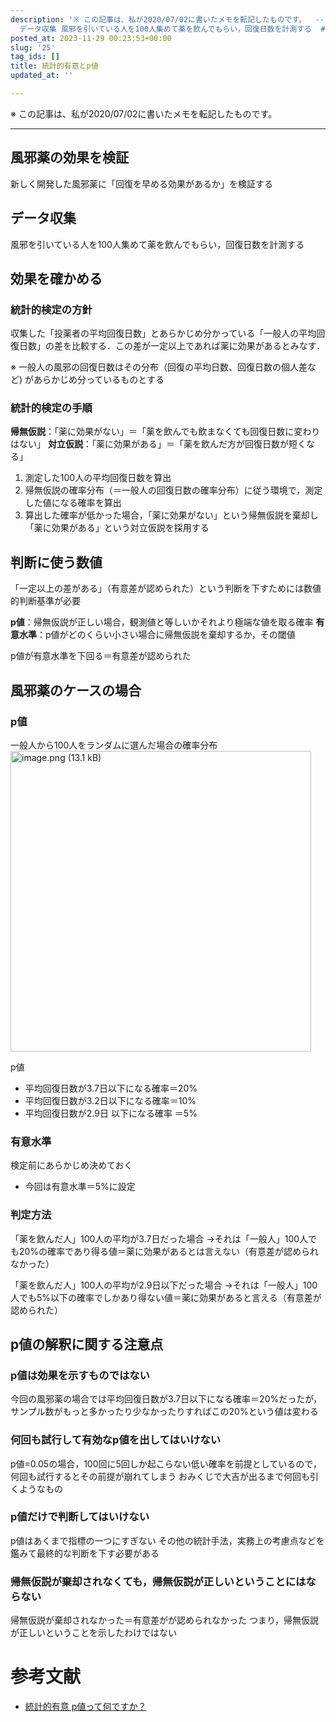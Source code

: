 ```yaml
---
description: '※ この記事は、私が2020/07/02に書いたメモを転記したものです。  ---  ## 風邪薬の効果を検証 新しく開発した風邪薬に「回復を早める効果があるか」を検証する  ##
  データ収集 風邪を引いている人を100人集めて薬を飲んでもらい，回復日数を計測する  ## 効果を確かめる ### 統計的検定の方針 収集した「投薬者の平均回復日数」とあらかじめ分かっている「一般人の平均回復日数」の差...'
posted_at: 2023-11-29 00:23:53+00:00
slug: '25'
tag_ids: []
title: 統計的有意とp値
updated_at: ''

---
```

※ この記事は、私が2020/07/02に書いたメモを転記したものです。

---

## 風邪薬の効果を検証
新しく開発した風邪薬に「回復を早める効果があるか」を検証する

## データ収集
風邪を引いている人を100人集めて薬を飲んでもらい，回復日数を計測する

## 効果を確かめる
### 統計的検定の方針
収集した「投薬者の平均回復日数」とあらかじめ分かっている「一般人の平均回復日数」の差を比較する．この差が一定以上であれば薬に効果があるとみなす．

※ 一般人の風邪の回復日数はその分布（回復の平均日数、回復日数の個人差など) があらかじめ分っているものとする

### 統計的検定の手順
__帰無仮説__：「薬に効果がない」＝「薬を飲んでも飲まなくても回復日数に変わりはない」
__対立仮説__：「薬に効果がある」＝「薬を飲んだ方が回復日数が短くなる」

1. 測定した100人の平均回復日数を算出
1. 帰無仮説の確率分布（＝一般人の回復日数の確率分布）に従う環境で，測定した値になる確率を算出
1. 算出した確率が低かった場合，「薬に効果がない」という帰無仮説を棄却し「薬に効果がある」という対立仮説を採用する

## 判断に使う数値
「一定以上の差がある」（有意差が認められた）という判断を下すためには数値的判断基準が必要

__p値__：帰無仮説が正しい場合，観測値と等しいかそれより極端な値を取る確率
__有意水準__：p値がどのくらい小さい場合に帰無仮説を棄却するか，その閾値

p値が有意水準を下回る＝有意差が認められた

## 風邪薬のケースの場合
### p値
一般人から100人をランダムに選んだ場合の確率分布
<img width="481" alt="image.png (13.1 kB)" src="https://img.esa.io/uploads/production/attachments/14611/2020/07/02/74743/b08fa928-8517-4ac4-8efb-b629d7261676.png">

p値
- 平均回復日数が3.7日以下になる確率＝20%
- 平均回復日数が3.2日以下になる確率＝10%
- 平均回復日数が2.9日 以下になる確率 ＝5%

### 有意水準
検定前にあらかじめ決めておく
- 今回は有意水準＝5%に設定

### 判定方法
「薬を飲んだ人」100人の平均が3.7日だった場合
→それは「一般人」100人でも20%の確率であり得る値＝薬に効果があるとは言えない（有意差が認められなかった）

「薬を飲んだ人」100人の平均が2.9日以下だった場合
→それは「一般人」100人でも5%以下の確率でしかあり得ない値＝薬に効果があると言える（有意差が認められた）

## p値の解釈に関する注意点
### p値は効果を示すものではない
今回の風邪薬の場合では平均回復日数が3.7日以下になる確率＝20%だったが，サンプル数がもっと多かったり少なかったりすればこの20%という値は変わる

### 何回も試行して有効なp値を出してはいけない
p値=0.05の場合，100回に5回しか起こらない低い確率を前提としているので，何回も試行するとその前提が崩れてしまう
おみくじで大吉が出るまで何回も引くようなもの

### p値だけで判断してはいけない
p値はあくまで指標の一つにすぎない
その他の統計手法，実務上の考慮点などを鑑みて最終的な判断を下す必要がある

### 帰無仮説が棄却されなくても，帰無仮説が正しいということにはならない
帰無仮説が棄却されなかった＝有意差がが認められなかった
つまり，帰無仮説が正しいということを示したわけではない

# 参考文献
- [統計的有意 p値って何ですか？](https://note.com/tenkamere/n/n5f85b0499061)



